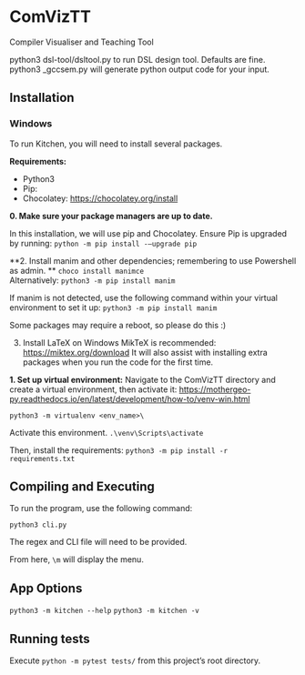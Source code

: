 # ComVizTT
Compiler Visualiser and Teaching Tool


python3 dsl-tool/dsltool.py to run DSL design tool. Defaults are fine.
python3 <generated file>_gccsem.py will generate python output code for your input.


## Installation

### Windows
To run Kitchen, you will need to install several packages.

**Requirements:**
- Python3
- Pip: 
- Chocolatey: https://chocolatey.org/install

**0. Make sure your package managers are up to date.**

In this installation, we will use pip and Chocolatey. Ensure Pip is upgraded by running:
```python -m pip install -–upgrade pip```


**2. Install manim and other dependencies; remembering to use Powershell as admin. **
  ```choco install manimce```  
  Alternatively:   ```python3 -m pip install manim```
  
  If manim is not detected, use the following command within your virtual environment to set it up:
  ```python3 -m pip install manim```
  
  Some packages may require a reboot, so please do this :)
  
3. Install LaTeX on Windows
  MikTeX is recommended: https://miktex.org/download
  It will also assist with installing extra packages when you run the code for the first time.
  

**1. Set up virtual environment:**
Navigate to the ComVizTT directory and create a virtual environment, then activate it:
https://mothergeo-py.readthedocs.io/en/latest/development/how-to/venv-win.html

```python3 -m virtualenv <env_name>\```

Activate this environment.
```.\venv\Scripts\activate```

Then, install the requirements:
```python3 -m pip install -r requirements.txt```
 
## Compiling and Executing
  
  To run the program, use the following command:
  
  ``` python3 cli.py ```
  
  The regex and CLI file will need to be provided.
  
  From here, `\m` will display the menu. 

## App Options

```python3 -m kitchen --help```
```python3 -m kitchen -v ```
  
## Running tests
Execute `python -m pytest tests/` from this project’s root directory.




